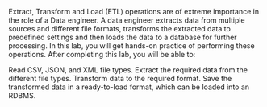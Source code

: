 Extract, Transform and Load (ETL) operations are of extreme importance in the role of a Data engineer. A data engineer extracts data from multiple sources and different file formats, transforms the extracted data to predefined settings and then loads the data to a database for further processing. In this lab, you will get hands-on practice of performing these operations.
After completing this lab, you will be able to:

Read CSV, JSON, and XML file types.
Extract the required data from the different file types.
Transform data to the required format.
Save the transformed data in a ready-to-load format, which can be loaded into an RDBMS.
